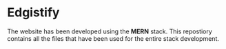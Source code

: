 # Edgistify

The website has been developed using the **MERN** stack. This repostiory contains all the files that have been used for the entire stack development. 

